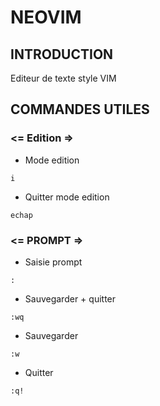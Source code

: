 # NEOVIM
## INTRODUCTION
Editeur de texte style VIM
## COMMANDES UTILES
### <= Edition =>
- Mode edition
```shell
i
```
- Quitter mode edition
```shell
echap
```
### <= PROMPT =>
- Saisie prompt
```shell
:
```
- Sauvegarder + quitter
```shell
:wq
```
- Sauvegarder
```shell
:w
```
- Quitter
```shell
:q!
```
